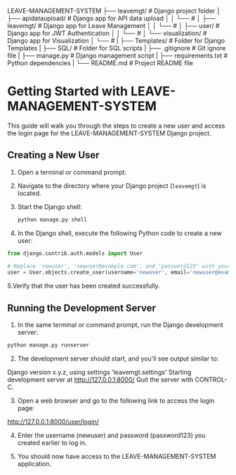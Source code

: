 LEAVE-MANAGEMENT-SYSTEM
├── leavemgt/ # Django project folder
│ ├── apidataupload/ # Django app for API data upload
│ │ └── #
│ ├── leavemgt/ # Django app for Leave Management
│ │ └── #
│ ├── user/ # Django app for JWT Authentication
│ │ └── #
│ └── visualization/ # Django app for Visualization
│ └── #
|
├── Templates/ # Folder for Django Templates
|
├── SQL/ # Folder for SQL scripts
|
├── .gitignore # Git ignore file
|
├── manage.py # Django management script
|
├── requirements.txt # Python dependencies
|
└── README.md # Project README file


# Getting Started with LEAVE-MANAGEMENT-SYSTEM

This guide will walk you through the steps to create a new user and access the login page for the LEAVE-MANAGEMENT-SYSTEM Django project.

## Creating a New User

1. Open a terminal or command prompt.

2. Navigate to the directory where your Django project (`leavemgt`) is located.

3. Start the Django shell:
   ```bash
   python manage.py shell

4. In the Django shell, execute the following Python code to create a new user:

```python
from django.contrib.auth.models import User

# Replace 'newuser', 'newuser@example.com', and 'password123' with your desired values
user = User.objects.create_user(username='newuser', email='newuser@example.com', password='password123')
```

5.Verify that the user has been created successfully.

## Running the Development Server

1. In the same terminal or command prompt, run the Django development server:
```python
python manage.py runserver
```
2. The development server should start, and you'll see output similar to:

Django version x.y.z, using settings 'leavemgt.settings'
Starting development server at http://127.0.0.1:8000/
Quit the server with CONTROL-C.


3. Open a web browser and go to the following link to access the login page:

http://127.0.0.1:8000/user/login/

4. Enter the username (newuser) and password (password123) you created earlier to log in.

5. You should now have access to the LEAVE-MANAGEMENT-SYSTEM application.

